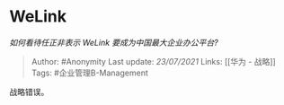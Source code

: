 # WeLink
*如何看待任正非表示 WeLink 要成为中国最大企业办公平台?*

> Author: #Anonymity
Last update: *23/07/2021* 
Links: [[华为 - 战略]] 
Tags: #企业管理B-Management

 
战略错误。



